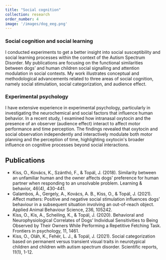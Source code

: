 ```yaml
---
title: "Social cognition"
collection: research
order_number: 4
image: '/images/dog_eeg.png'
---
```


### Social cognition and social learning

I conducted experiments to get a better insight into social susceptibility and social learning processes within the context of the Autism Spectrum Disorder. My publications are focusing on the functional similarities between dogs’ and human children social signalling and attention modulation in social contexts. My work illustrates conceptual and methodological advancements related to three areas of social cognition, namely social stimulation, social categorization, and audience effect.

### Experimental psychology
I have extensive experience in experimental psychology, particularly in investigating the neurochemical and social factors that influence human behavior. In a recent study, I examined how intranasal oxytocin and the presence of an observer (audience effect) interact to affect motor performance and time perception. The findings revealed that oxytocin and social observation independently and interactively modulate both motor planning and the perception of time, highlighting oxytocin's broader influence on cognitive processes beyond social interactions.

## Publications

* Kiss, O., Kovács, K., Szánthó, F., & Topál, J. (2018). Similarity between an unfamiliar human and the owner affects dogs’ preference for human partner when responding to an unsolvable problem. Learning & behavior, 46(4), 430-441.
* Galambos, Á., Gergely, A., Kovács, A. B., Kiss, O., & Topál, J. (2021). Affect matters: Positive and negative social stimulation influences dogs’ behaviour in a subsequent situation involving an out-of-reach object. Applied Animal Behaviour Science, 236, 105242.
* Kiss, O., Kis, A., Scheiling, K., & Topál, J. (2020). Behavioral and Neurophysiological Correlates of Dogs’ Individual Sensitivities to Being Observed by Their Owners While Performing a Repetitive Fetching Task. Frontiers in psychology, 11, 1461.
* Kiss, O., Oláh, K., Fehér, L. J., & Topál, J. (2021). Social categorization based on permanent versus transient visual traits in neurotypical children and children with autism spectrum disorder. Scientific reports, 11(1), 1-12.
